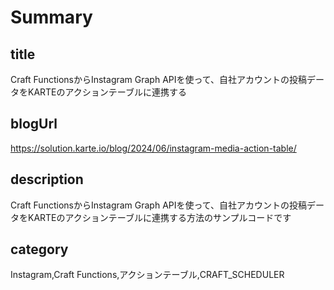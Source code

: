 # Summary

## title

Craft FunctionsからInstagram Graph APIを使って、自社アカウントの投稿データをKARTEのアクションテーブルに連携する

## blogUrl

https://solution.karte.io/blog/2024/06/instagram-media-action-table/

## description

Craft FunctionsからInstagram Graph APIを使って、自社アカウントの投稿データをKARTEのアクションテーブルに連携する方法のサンプルコードです

## category

Instagram,Craft Functions,アクションテーブル,CRAFT_SCHEDULER